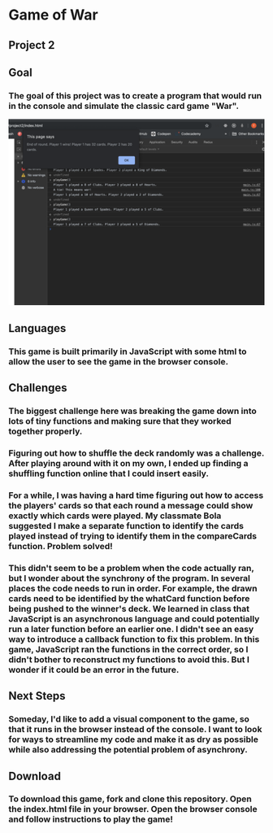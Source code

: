 # Game of War
## Project 2

## Goal
### The goal of this project was to create a program that would run in the console and simulate the classic card game "War".

![Game Screenshot](screenShot.png "Game Screenshot")

## Languages
### This game is built primarily in JavaScript with some html to allow the user to see the game in the browser console. 

## Challenges
### The biggest challenge here was breaking the game down into lots of tiny functions and making sure that they worked together properly. 

### Figuring out how to shuffle the deck randomly was a challenge. After playing around with it on my own, I ended up finding a shuffling function online that I could insert easily.

### For a while, I was having a hard time figuring out how to access the players' cards so that each round a message could show exactly which cards were played. My classmate Bola suggested I make a separate function to identify the cards played instead of trying to identify them in the compareCards function. Problem solved!

### This didn't seem to be a problem when the code actually ran, but I wonder about the synchrony of the program. In several places the code needs to run in order. For example, the drawn cards need to be identified by the whatCard function before being pushed to the winner's deck. We learned in class that JavaScript is an asynchronous language and could potentially run a later function before an earlier one. I didn't see an easy way to introduce a callback function to fix this problem. In this game, JavaScript ran the functions in the correct order, so I didn't bother to reconstruct my functions to avoid this. But I wonder if it could be an error in the future. 

## Next Steps
### Someday, I'd like to add a visual component to the game, so that it runs in the browser instead of the console. I want to look for ways to streamline my code and make it as dry as possible while also addressing the potential problem of asynchrony. 

## Download
### To download this game, fork and clone this repository. Open the index.html file in your browser. Open the browser console and follow instructions to play the game!

